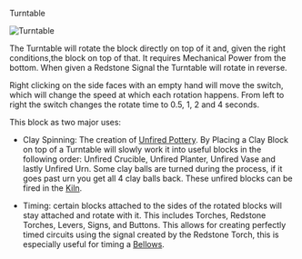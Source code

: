  Turntable

![Turntable](block:betterwithmods:single_machine@3)

The Turntable will rotate the block directly on top of it and, given the right conditions,the block on top of that. It requires Mechanical Power from the bottom. When given a Redstone Signal the Turntable will rotate in reverse.  
 
Right clicking on the side faces with an empty hand will move the switch, which will change the speed at which each rotation happens. From left to right the switch changes the rotate time to 0.5, 1, 2 and 4 seconds.

This block as two major uses:

* Clay Spinning: The creation of [Unfired Pottery](unfired_pottery.md). By Placing a Clay Block on top of a Turntable will slowly work it into useful blocks in the following order: Unfired Crucible, Unfired Planter, Unfired Vase and lastly Unfired Urn. Some clay balls are turned during the process, if it goes past urn you get all 4 clay balls back. These unfired blocks can be fired in the [Kiln](kiln.md).
    
* Timing: certain blocks attached to the sides of the rotated blocks will stay attached and rotate with it. This includes Torches, Redstone Torches, Levers, Signs, and Buttons.
This allows for creating perfectly timed circuits using the signal created by the Redstone Torch, this is especially useful for timing a [Bellows](bellows.md).
    
    

